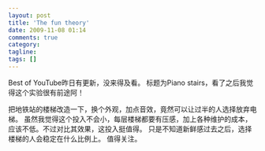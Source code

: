 ```yaml
---
layout: post
title: 'The fun theory'
date: 2009-11-08 01:14
comments: true
category: 
tagline: 
tags: []
---
```

    

Best of YouTube昨日有更新，没来得及看。
标题为Piano stairs，看了之后我觉得这个实验很有前途阿！

把地铁站的楼梯改造一下，换个外观，加点音效，竟然可以让过半的人选择放弃电梯。
虽然我觉得这个投入不会小，每层楼梯都要有压感，加上各种维护的成本，应该不低。不过对比其效果，这投入挺值得。
只是不知道新鲜感过去之后，选择楼梯的人会稳定在什么比例上。
值得关注。
